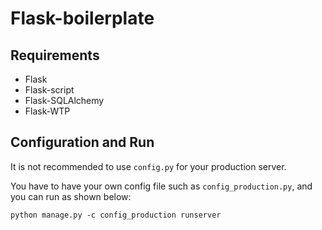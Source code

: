 # Flask-boilerplate

## Requirements

* Flask
* Flask-script
* Flask-SQLAlchemy
* Flask-WTP

## Configuration and Run

It is not recommended to use ```config.py``` for your production server.

You have to have your own config file such as ```config_production.py```, and you can run as shown below:

```
python manage.py -c config_production runserver
```
